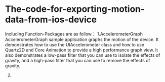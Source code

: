 # The-code-for-exporting-motion-data-from-ios-device
Including Function-Packages are as follow：
1.AccelerometerGraph
AccelerometerGraph sample application graphs the motion of the device. It demonstrates how to use the UIAccelerometer class and how to use Quartz2D and Core Animation to provide a high performance graph view. It also demonstrates a low-pass filter that you can use to isolate the effects of gravity, and a high-pass filter that you can use to remove the effects of gravity.

2.
